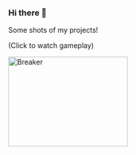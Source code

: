 ### Hi there 👋

Some shots of my projects!

(Click to watch gameplay)

<!--
[![Breaker](https://img.youtube.com/vi/qX8eav60JEg/0.jpg )](https://www.youtube.com/watch?v=qX8eav60JEg)
-->

<div width="240" height="180" align = "left">
  <a href="http://www.youtube.com/watch?feature=player_embedded&v=qX8eav60JEg "target="_blank" >
    <img src="http://img.youtube.com/vi/qX8eav60JEg/0.jpg" alt="Breaker" width="240" height="180" align = "left" />
  </a>
</div>



